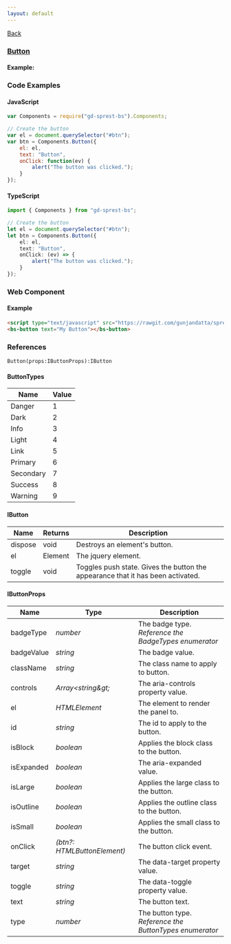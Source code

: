 ```yaml
---
layout: default
---
```

<div class="page-info" markdown="1">

[Back](/bs)

</div>

### [Button](https://getbootstrap.com/docs/4.1/components/buttons)

#### Example:

<div id="btn"></div>

### Code Examples

#### JavaScript
```js
var Components = require("gd-sprest-bs").Components;

// Create the button
var el = document.querySelector("#btn");
var btn = Components.Button({
    el: el,
    text: "Button",
    onClick: function(ev) {
        alert("The button was clicked.");
    }
});
```
#### TypeScript
```ts
import { Components } from "gd-sprest-bs";

// Create the button
let el = document.querySelector("#btn");
let btn = Components.Button({
    el: el,
    text: "Button",
    onClick: (ev) => {
        alert("The button was clicked.");
    }
});
```

### Web Component

#### Example

```html
<script type="text/javascript" src="https://rawgit.com/gunjandatta/sprest-bs/master/wc/dist/gd-sprest-bs.js"></script>
<bs-button text="My Button"></bs-button>
```

<bs-button text="My Button"></bs-button>

### References

```
Button(props:IButtonProps):IButton
```

#### ButtonTypes

| Name | Value |
| --- | --- |
| Danger | 1 |
| Dark | 2 |
| Info | 3 |
| Light | 4 |
| Link | 5 |
| Primary | 6 |
| Secondary | 7 |
| Success | 8 |
| Warning | 9 |

#### IButton

| Name | Returns | Description |
| --- | --- | --- |
| dispose | void | Destroys an element's button. |
| el | Element | The jquery element. |
| toggle | void | Toggles push state. Gives the button the appearance that it has been activated. |

#### IButtonProps

| Name | Type | Description |
| --- | --- | --- |
| badgeType | _number_ | The badge type. _Reference the BadgeTypes enumerator_ |
| badgeValue | _string_ | The badge value. |
| className | _string_ | The class name to apply to button. |
| controls | _Array&lt;string\&gt;_ | The aria-controls property value. |
| el | _HTMLElement_ | The element to render the panel to. |
| id | _string_ | The id to apply to the button.
| isBlock | _boolean_ | Applies the block class to the button. |
| isExpanded | _boolean_ | The aria-expanded value. |
| isLarge | _boolean_ | Applies the large class to the button. |
| isOutline | _boolean_ | Applies the outline class to the button. |
| isSmall | _boolean_ | Applies the small class to the button. |
| onClick | _(btn?: HTMLButtonElement)_ | The button click event. |
| target | _string_ | The data-target property value. |
| toggle | _string_ | The data-toggle property value.
| text | _string_ | The button text. |
| type | _number_ | The button type. _Reference the ButtonTypes enumerator_ |

<script src="https://rawgit.com/gunjandatta/sprest-bs/master/wc/dist/gd-sprest-bs.js"></script>
<script type="text/javascript">
    // Wait for the window to be loaded
    window.addEventListener("load", function() {
        // See if a button exists
        var btn = document.querySelector("#btn");
        if(btn) {
            // Render the button
            $REST.Components.Button({
                el: btn,
                text: "Button",
                onClick: function(btn) { alert("You clicked the button."); }
            });
        }
    });
</script>